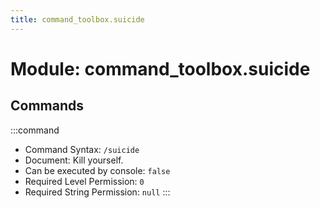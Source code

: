 ```yaml
---
title: command_toolbox.suicide
---
```



# Module: command_toolbox.suicide

## Commands
:::command
- Command Syntax: `/suicide`
- Document:   Kill yourself.
- Can be executed by console: `false`
- Required Level Permission: `0`
- Required String Permission: `null`
:::
